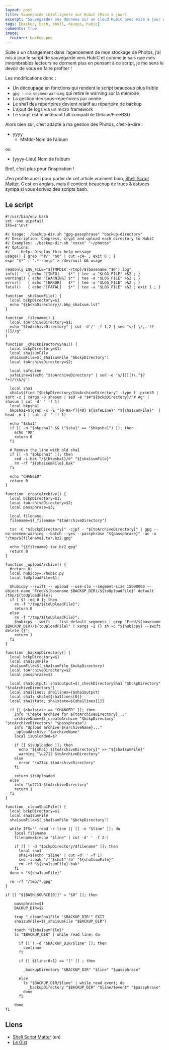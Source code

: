 ```yaml
---
layout: post
title: Sauvegarde intelligente sur HubiC (Mise à jour)
excerpt: "Sauvegarder ses données sur un cloud HubiC avec mise à jour des modifications"
tags: [backup, bash, shell, devops, hubic]
comments: true
image:
  feature: backup.png
---
```


Suite à un changement dans l’agencement de mon stockage de Photos, j’ai mis à jour le script de sauvegarde vers HubiC et comme je sais que mes innombrables lecteurs ne dorment plus en pensant à ce script, je me sens le devoir de vous en faire profiter !

Les modifications donc : 
  * Un découpage en fonctions qui rendent le script beaucoup plus lisible
  * `gpg --no-secmem-warning` qui retire le warning sur la mémoire
  * La gestion des sous-répertoires par année
  * Le sha1 des répertoires devient relatif au répertoire de backup
  * L’ajout de logs via un micro framework
  * Le script est maintenant full compatible Debian/FreeBSD

Alors bien sur, c’est adapté à ma gestion des Photos, c’est-à-dire :

* yyyy
  - MMdd-Nom de l’album

ou 

* [yyyy-Lieu] Nom de l’album

Bref, c’est plus pour l’inspiration !

J’en profite aussi pour parler de cet article vraiment bien, [Shell Script Matter]. C’est en anglais, mais il contient beaucoup de trucs & astuces sympa si vous écrivez des scripts bash.

## Le script
``` shell
#!/usr/bin/env bash
set -euo pipefail
IFS=$'\n\t'

#/ Usage: ./backup-dir.sh "gpg-passphrase" "backup-directory" 
#/ Description: Compress, crypt and upload each directory to HubiC
#/ Examples: ./backup-dir.sh "xxxxx" "~/photos" 
#/ Options:
#/   --help: Display this help message
usage() { grep '^#/' "$0" | cut -c4- ; exit 0 ; }
expr "$*" : ".*--help" > /dev/null && usage

readonly LOG_FILE="${TMPDIR:-/tmp}/$(basename "$0").log"
info()    { echo "[INFO]    $*" | tee -a "$LOG_FILE" >&2 ; }
warning() { echo "[WARNING] $*" | tee -a "$LOG_FILE" >&2 ; }
error()   { echo "[ERROR]   $*" | tee -a "$LOG_FILE" >&2 ; }
fatal()   { echo "[FATAL]   $*" | tee -a "$LOG_FILE" >&2 ; exit 1 ; }

function _sha1sumFile() {
  local bckpDirectory=$1
  echo "${bckpDirectory}/.bkp_sha1sum.lst"
}

function _filename() {
  local toArchiveDirectory=$1;
  echo "$toArchiveDirectory" | cut -d'/' -f 1,2 | sed "s/[ \/,.'!?()]//g"
}

function _checkDirectorySha1() {
  local bckpDirectory=$1;
  local sha1sumFile
  sha1sumFile=$(_sha1sumFile "$bckpDirectory")
  local toArchiveDirectory=$2;

  local safeLine
  safeLine=$(echo "$toArchiveDirectory" | sed -e 's/[][()\.^$?*+]/\\&/g')

  local sha1
  sha1=$(find "$bckpDirectory/$toArchiveDirectory" -type f -print0 | sort -z | xargs -0 shasum | sed -e "s#"${bckpDirectory}/"# #g" | shasum | cut -d' ' -f 1)
  local bkpsha1
  bkpsha1=$(grep -x -E "[0-9a-f]{40} ${safeLine}" "${sha1sumFile}"  | head -n 1 | cut -d' ' -f 1)

  echo "$sha1"
  if [[ -n "$bkpsha1" && ("$sha1" == "$bkpsha1") ]]; then
    echo "OK"
    return 0
  fi

  # Remove the line with old sha1
  if [[ -n "$bkpsha1" ]]; then
    sed -i.bak "/${bkpsha1}/d" "${sha1sumFile}"
    rm -rf "${sha1sumFile}.bak"
  fi

  echo "CHANGED"
  return 0
}

function _createArchive() {
  local bckpDirectory=$1;
  local toArchiveDirectory=$2;
  local passphrase=$3;

  local filename
  filename=$(_filename "$toArchiveDirectory")

  tar -C "${bckpDirectory}" -cjpf - "${toArchiveDirectory}" | gpg --no-secmem-warning --batch --yes --passphrase "${passphrase}" -ac -o "/tmp/${filename}.tar.bz2.gpg"

  echo "${filename}.tar.bz2.gpg"
  return 0
}

function _uploadArchive() {
  #return 0;
  local hubicpy=./hubic.py
  local toUploadFile=$1;

  $hubicpy --swift -- upload --use-slo --segment-size 15000000 --object-name "Fred/$(basename $BACKUP_DIR)/${toUploadFile}" default /tmp/${toUploadFile};
  if [ $? -eq 0 ]; then
    rm -f "/tmp/${toUploadFile}";
    return 0
  else
    rm -f "/tmp/${toUploadFile}";
    $hubicpy --swift -- list default_segments | grep "Fred/$(basename $BACKUP_DIR)/${toUploadFile}" | xargs -I {} sh -c "${hubicpy} --swift delete {}";
    return 1
  fi
}

function _backupDirectory() {
  local bckpDirectory=$1
  local sha1sumFile
  sha1sumFile=$(_sha1sumFile $bckpDirectory)
  local toArchiveDirectory=$2
  local passphrase=$3

  local sha1output; sha1output=$(_checkDirectorySha1 "$bckpDirectory" "$toArchiveDirectory")
  local sha1lines; sha1lines=($sha1output)
  local sha1; sha1=${sha1lines[0]}
  local sha1state; sha1state=${sha1lines[1]}

  if [[ $sha1state == "CHANGED" ]]; then
    info "Create archive for ${toArchiveDirectory}..."
    archiveName=$(_createArchive "$bckpDirectory" "$toArchiveDirectory" "$passphrase")
    info "Upload archive ${archiveName}..."
    _uploadArchive "$archiveName"
    local isUploaded=$?

    if [[ $isUploaded ]]; then
      echo "${sha1} ${toArchiveDirectory}" >> "${sha1sumFile}"
      warning "\u2713 $toArchiveDirectory"
    else
      error "\u274c $toArchiveDirectory"
    fi

    return $isUploaded
  else
    info "\u2713 $toArchiveDirectory"
    return 1
  fi
}

function _cleanSha1File() {
  local bckpDirectory=$1
  local sha1sumFile
  sha1sumFile=$(_sha1sumFile "$bckpDirectory")

  while IFS='' read -r line || [[ -n "$line" ]]; do
    local filename
    filename=$(echo "$line" | cut -d' ' -f 2-)

    if [[ ! -d "$bckpDirectory/$filename" ]]; then
      local sha1
      sha1=$(echo "$line" | cut -d' ' -f 1)
      sed -i.bak '/'"$sha1"'/d' "${sha1sumFile}"
      rm -rf "${sha1sumFile}.bak"
    fi
  done < "${sha1sumFile}"

  rm -rf "/tmp/*.gpg"
}

if [[ "${BASH_SOURCE[0]}" = "$0" ]]; then

    passphrase=$1
    BACKUP_DIR=$2

    trap "_cleanSha1File '$BACKUP_DIR'" EXIT
    sha1sumFile=$(_sha1sumFile "$BACKUP_DIR")

    touch "${sha1sumFile}"
    ls "$BACKUP_DIR" | while read line; do

      if [[ ! -d "$BACKUP_DIR/$line" ]]; then
        continue
      fi

      if [[ ${line:0:1} == "[" ]] ; then

        _backupDirectory "$BACKUP_DIR" "$line" "$passphrase"

      else
        ls "$BACKUP_DIR/$line" | while read event; do
          _backupDirectory "$BACKUP_DIR" "$line/$event" "$passphrase"
        done
      fi

    done
fi
```

## Liens
* [Shell Script Matter][] (en)
* [Le Gist][]

[Shell Script Matter]: https://dev.to/thiht/shell-scripts-matter
[Le Gist]: https://gist.github.com/Marthym/bbdd8688eaa6e1776a304aabb99099b3
